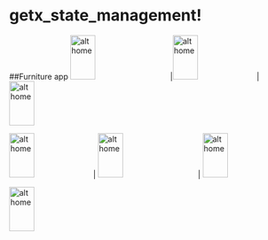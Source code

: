 # getx_state_management!
##Furniture app
<img src="https://user-images.githubusercontent.com/68494371/219968703-ccf8e3d9-4203-4232-b56e-0ee99e0643a6.png" alt="alt home" style="width:30%;height:80;margin-right: 25px"> |<img src="https://user-images.githubusercontent.com/68494371/219968689-9a10eebb-3c63-439e-bafc-c2fe3e40d656.png" alt="alt home" style="width:30%;height:80">| <img src="https://user-images.githubusercontent.com/68494371/219968680-0998d8a9-f608-4d18-9d75-3f54f69a624d.png" alt="alt home" style="width:30%;height:80">

<img src="https://user-images.githubusercontent.com/68494371/219968675-a334ebb9-6a54-45c4-b93c-7475a11e0ff9.png" alt="alt home" style="width:30%;height:80">|
<img src="https://user-images.githubusercontent.com/68494371/219968683-f83bcfc1-adbf-4793-8a81-3903abe31c9f.png" alt="alt home" style="width:30%;height:80;margin-right: 25px"> |
<img src="https://user-images.githubusercontent.com/68494371/219968679-8689c812-d5d3-4d6b-9e0e-ebabef0b6228.png" alt="alt home" style="width:30%;height:80">


<img src="https://user-images.githubusercontent.com/68494371/219968688-108c6089-2f50-47d2-adc7-017be3f775d7.png" alt="alt home" style="width:30%;height:80">
